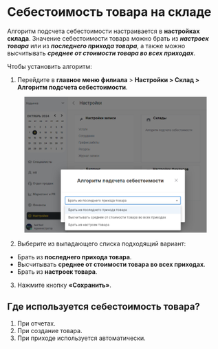 # Себестоимость товара на складе

Алгоритм подсчета себестоимости настраивается в **настройках склада**. Значение себестоимости товара можно брать из _**настроек товара**_ или из _**последнего прихода товара**_, а также можно высчитывать _**среднее от стоимости товара во всех приходах**_.

Чтобы установить алгоритм:

1. Перейдите в **главное меню филиала** > **Настройки > Склад > Алгоритм подсчета себестоимости**.

<figure><img src="../../../.gitbook/assets/image (149).png" alt=""><figcaption></figcaption></figure>

2. Выберите из выпадающего списка подходящий вариант:&#x20;

* Брать из **последнего прихода товара**.
* Высчитывать **среднее от стоимости товара во всех приходах**.
* Брать из **настроек товара**.&#x20;

3. Нажмите кнопку **«Сохранить»**.

## Где используется себестоимость товара?

1. При отчетах.
2. При создание товара.&#x20;
3. При приходе используется  автоматически.

